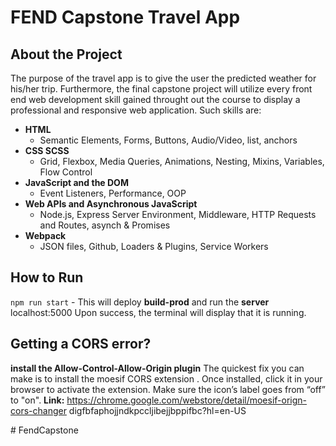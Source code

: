 # FEND Capstone Travel App

## About the Project
The purpose of the travel app is to give the user the predicted weather for his/her trip. Furthermore, the final capstone project will utilize every front end web development skill gained throught out the course to display a professional and responsive web application. Such skills are: 
* **HTML**
  * Semantic Elements, Forms, Buttons, Audio/Video, list, anchors
* **CSS SCSS**
  * Grid, Flexbox, Media Queries, Animations, Nesting, Mixins, Variables, Flow Control
* **JavaScript and the DOM**
   * Event Listeners, Performance, OOP
* **Web APIs and Asynchronous JavaScript**
   * Node.js, Express Server Environment, Middleware, HTTP Requests and Routes, asynch & Promises
* **Webpack**
  * JSON files, Github, Loaders & Plugins, Service Workers

## How to Run 

`npm run start` - This will deploy **build-prod** and run the **server** localhost:5000
Upon success, the terminal will display that it is running.

##  Getting a CORS error?
**install the Allow-Control-Allow-Origin plugin**
The quickest fix you can make is to install the moesif CORS extension . Once installed, click it in your browser to activate the extension. Make sure the icon’s label goes from “off” to "on".
**Link:** https://chrome.google.com/webstore/detail/moesif-orign-cors-changer digfbfaphojjndkpccljibejjbppifbc?hl=en-US

#   F e n d C a p s t o n e  
 